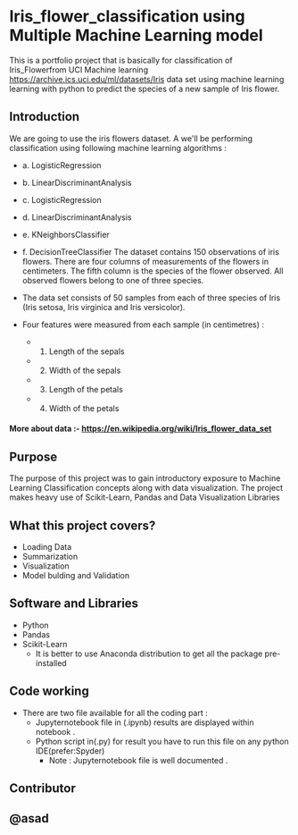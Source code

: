 # Iris_flower_classification using Multiple Machine Learning model
  This is a portfolio project that is basically for classification of Iris_Flowerfrom UCI Machine learning https://archive.ics.uci.edu/ml/datasets/Iris 
data set using machine learning learning with python to predict the species of a new sample of Iris flower.

## Introduction

We are going to use the iris flowers dataset. A we'll be performing classification using following machine learning algorithms :
  * a. LogisticRegression
  * b. LinearDiscriminantAnalysis
  * c. LogisticRegression
  * d. LinearDiscriminantAnalysis
  * e. KNeighborsClassifier
  * f. DecisionTreeClassifier
The dataset contains 150 observations of iris flowers. There are four columns of measurements of the flowers in centimeters. The fifth column is the species of the flower observed. All observed flowers belong to one of three species.

  * The data set consists of 50 samples from each of three species of Iris (Iris setosa, Iris virginica and Iris versicolor).
  * Four features were measured from each sample (in centimetres) :
      * 1. Length of the sepals
      * 2. Width of the sepals
      * 3. Length of the petals
      * 4. Width of the petals
#### More about data :- https://en.wikipedia.org/wiki/Iris_flower_data_set

## Purpose
The purpose of this project was to gain introductory exposure to Machine Learning Classification concepts along with data visualization. The project makes heavy use of Scikit-Learn, Pandas and Data Visualization Libraries

## What this project covers?

  * Loading Data
  * Summarization 
  * Visualization
  * Model bulding and Validation
## Software and Libraries
  * Python
  * Pandas
  * Scikit-Learn
    * It is better to use Anaconda distribution to get all the package pre-installed
##  Code working 
* There are two file available for all the coding part  :
  * Jupyternotebook file in (.ipynb) results are displayed within notebook .
  * Python script in(.py) for result you have to run this file on any python IDE(prefer:Spyder)
    * Note : Jupyternotebook file is well documented .
## Contributor
## @asad
